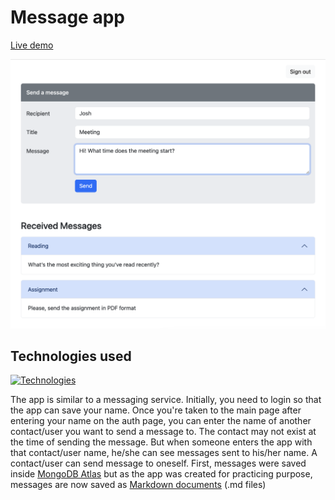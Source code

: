 # Message app

[Live demo]()

![Main page](/client/src/assets/main-page.png "Main page")

## Technologies used

[![Technologies](https://skillicons.dev/icons?i=react,vite,bootstrap,express,nodejs,md&theme=light)](https://skillicons.dev)

The app is similar to a messaging service. Initially, you need to login so that
the app can save your name. Once you're taken to the main page after entering
your name on the auth page, you can enter the name of another contact/user you
want to send a message to. The contact may not exist at the time of sending the
message. But when someone enters the app with that contact/user name, he/she can
see messages sent to his/her name. A contact/user can send message to oneself.
First, messages were saved inside
[MongoDB Atlas](https://www.mongodb.com/docs/atlas) but as the app was created
for practicing purpose, messages are now saved as
[Markdown documents](https://www.markdownguide.org/getting-started/#what-is-markdown)
(.md files)
